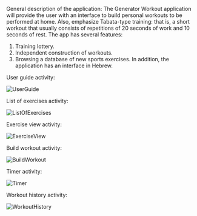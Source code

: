 General description of the application: The Generator Workout application will provide the user with an interface to build personal workouts to be performed at home. 
Also, emphasize Tabata-type training: that is, a short workout that usually consists of repetitions of 20 seconds of work and 10 seconds of rest.
The app has several features:
1. Training lottery.
2. Independent construction of workouts.
3. Browsing a database of new sports exercises.
In addition, the application has an interface in Hebrew.

User guide activity:

![UserGuide](https://github.com/BarBussani/Workout-Generator-App/assets/157055591/a280b34b-2a75-4d64-b019-6718224384c3)

List of exercises activity:

![ListOfExercises](https://github.com/BarBussani/Workout-Generator-App/assets/157055591/877d9e23-1703-43e5-9d6e-832f2ebe2e84)

Exercise view activity:

![ExerciseView](https://github.com/BarBussani/Workout-Generator-App/assets/157055591/97113b27-9d14-464f-b0b1-0bec0e3a5467)

Build workout activity:

![BuildWorkout](https://github.com/BarBussani/Workout-Generator-App/assets/157055591/994ff6b0-3c92-4367-ad1a-82c6088bfcfa)

Timer activity:

![Timer](https://github.com/BarBussani/Workout-Generator-App/assets/157055591/5e097b56-14ab-4481-8302-bf9100bece53)

Workout history activity:

![WorkoutHistory](https://github.com/BarBussani/Workout-Generator-App/assets/157055591/b401c660-c715-496d-bb43-370006841b41)





